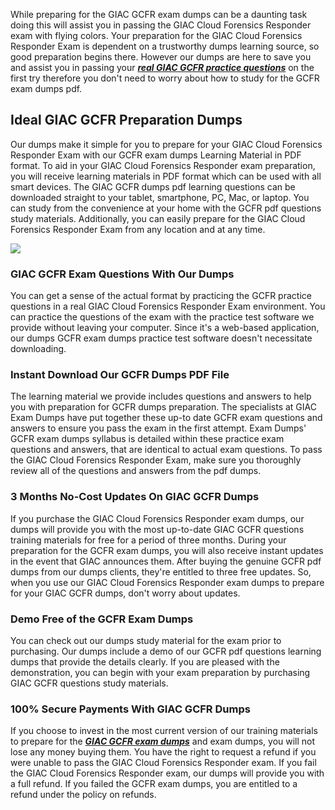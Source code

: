 
While preparing for the GIAC GCFR exam dumps can be a daunting task doing this will assist you in passing the GIAC Cloud Forensics Responder exam with flying colors. Your preparation for the GIAC Cloud Forensics Responder Exam is dependent on a trustworthy dumps learning source, so good preparation begins there. However our dumps are here to save you and assist you in passing your **_[real GIAC GCFR practice questions](https://validquestions.com/exam/gcfr-questions/)_** on the first try therefore you don't need to worry about how to study for the GCFR exam dumps pdf.  

## **Ideal GIAC GCFR Preparation Dumps**

  
Our dumps make it simple for you to prepare for your GIAC Cloud Forensics Responder Exam with our GCFR exam dumps Learning Material in PDF format. To aid in your GIAC Cloud Forensics Responder exam preparation, you will receive learning materials in PDF format which can be used with all smart devices. The GIAC GCFR dumps pdf learning questions can be downloaded straight to your tablet, smartphone, PC, Mac, or laptop. You can study from the convenience at your home with the GCFR pdf questions study materials. Additionally, you can easily prepare for the GIAC Cloud Forensics Responder Exam from any location and at any time.  
  
[![](https://validquestions.com/wp-content/uploads/2024/01/validquestions1-Copy.jpg)](https://validquestions.com/exam/gcfr-questions/)  

### **GIAC GCFR Exam Questions With Our Dumps**

  
You can get a sense of the actual format by practicing the GCFR practice questions in a real GIAC Cloud Forensics Responder Exam environment. You can practice the questions of the exam with the practice test software we provide without leaving your computer. Since it's a web-based application, our dumps GCFR exam dumps practice test software doesn't necessitate downloading.  

### **Instant Download Our GCFR Dumps PDF File**

  
The learning material we provide includes questions and answers to help you with preparation for GCFR dumps preparation. The specialists at GIAC Exam Dumps have put together these up-to date GCFR exam questions and answers to ensure you pass the exam in the first attempt. Exam Dumps' GCFR exam dumps syllabus is detailed within these practice exam questions and answers, that are identical to actual exam questions. To pass the GIAC Cloud Forensics Responder Exam, make sure you thoroughly review all of the questions and answers from the pdf dumps.  

### **3 Months No-Cost Updates On GIAC GCFR Dumps**

  
If you purchase the GIAC Cloud Forensics Responder exam dumps, our dumps will provide you with the most up-to-date GIAC GCFR questions training materials for free for a period of three months. During your preparation for the GCFR exam dumps, you will also receive instant updates in the event that GIAC announces them. After buying the genuine GCFR pdf dumps from our dumps clients, they're entitled to three free updates. So, when you use our GIAC Cloud Forensics Responder exam dumps to prepare for your GIAC GCFR dumps, don't worry about updates.  

### **Demo Free of the GCFR Exam Dumps**

  
You can check out our dumps study material for the exam prior to purchasing. Our dumps include a demo of our GCFR pdf questions learning dumps that provide the details clearly. If you are pleased with the demonstration, you can begin with your exam preparation by purchasing GIAC GCFR questions study materials.  

### **100% Secure Payments With GIAC GCFR Dumps**

  
If you choose to invest in the most current version of our training materials to prepare for the [**_GIAC GCFR exam dumps_**](https://validquestions.com/) and exam dumps, you will not lose any money buying them. You have the right to request a refund if you were unable to pass the GIAC Cloud Forensics Responder exam. If you fail the GIAC Cloud Forensics Responder exam, our dumps will provide you with a full refund. If you failed the GCFR exam dumps, you are entitled to a refund under the policy on refunds.
